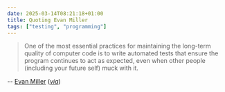 ```yaml
---
date: 2025-03-14T08:21:18+01:00
title: Quoting Evan Miller
tags: ["testing", "programming"]
---
```

> One of the most essential practices for maintaining the long-term quality of computer code is to write automated tests that ensure the program continues to act as expected, even when other people (including your future self) muck with it.

-- [Evan Miller](https://www.evanmiller.org/functional-tests-as-a-tree-of-continuations.html) (_[via](https://simonwillison.net/2025/Mar/13/evan-miller/#atom-everything)_)